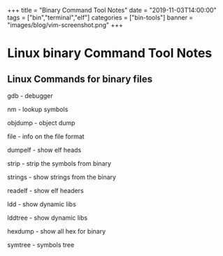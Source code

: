 +++
title = "Binary Command Tool Notes"
date = "2019-11-03T14:00:00"
tags = ["bin","terminal","elf"]
categories = ["bin-tools"]
banner = "images/blog/vim-screenshot.png"
+++

# Linux binary Command Tool Notes

## Linux Commands for binary files

gdb  - debugger

nm - lookup symbols

objdump - object dump

file - info on the file format

dumpelf - show elf heads

strip  -  strip the symbols from binary

strings - show strings from the binary

readelf - show elf headers

ldd - show dynamic libs

lddtree - show dynamic libs

hexdump - show all hex for binary

symtree - symbols tree

